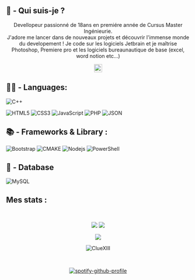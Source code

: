<p align="center">
  <h2>🤔 - Qui suis-je ?</h2>
  <p align="center">
  Devellopeur passionné de 18ans en premiére année de Cursus Master Ingénieurie. <br>
  J'adore me lancer dans de nouveaux projets et découvrir l'immense monde du developement !
  Je code sur les logiciels Jetbrain et je maîtrise Photoshop, Premiere pro et les logiciels bureaunautique de base (excel, word notion etc...)
  </p>
  <p align="center">
  <a href="https://discord.gg/users/539118593355284482">
  <img align="center" alt="Discord" width="22px" src="https://raw.githubusercontent.com/peterthehan/peterthehan/master/assets/discord.svg" />
</a>
  <p>
</p>

<p align="center">
  
<h2>👨‍💻 - Languages:</h2>

![C++](https://img.shields.io/badge/C%2B%2B-00599C?style=for-the-badge&logo=c%2B%2B&logoColor=white)

![HTML5](https://img.shields.io/badge/HTML5-E34F26?style=for-the-badge&logo=html5&logoColor=white)
![CSS3](https://img.shields.io/badge/CSS3-1572B6?style=for-the-badge&logo=css3&logoColor=white)
![JavaScript](https://img.shields.io/badge/JavaScript-323330?style=for-the-badge&logo=javascript&logoColor=F7DF1E)
![PHP](https://img.shields.io/badge/PHP-777BB4?style=for-the-badge&logo=php&logoColor=white)
![JSON](https://img.shields.io/badge/json-5E5C5C?style=for-the-badge&logo=json&logoColor=white)

</p>

<p align="center">
<h2> 📚 - Frameworks & Library :</h2>

![Bootstrap](https://img.shields.io/badge/Bootstrap-563D7C?style=for-the-badge&logo=bootstrap&logoColor=white)
![CMAKE](https://img.shields.io/badge/CMake-064F8C?style=for-the-badge&logo=cmake&logoColor=white)
![Nodejs](https://img.shields.io/badge/Node.js-339933?style=for-the-badge&logo=nodedotjs&logoColor=white)
![PowerShell](https://img.shields.io/badge/powershell-5391FE?style=for-the-badge&logo=powershell&logoColor=white)
 
</p> 

<p align="center">
<h2>💾 - Database </h2>

![MySQL](https://img.shields.io/badge/MySQL-005C84?style=for-the-badge&logo=mysql&logoColor=white)
</p>
 
<h2 align="left">
  Mes stats :
</h2>
<br>

<p align = "center">
  <img  src = "https://github-readme-stats.vercel.app/api?username=ClueXIII&show_icons=true&theme=tokyonight&line_height=27">
  <img src = "https://github-readme-stats.vercel.app/api/top-langs/?username=ClueXIII&hide=html,css,java,shaderlab,kotlin,hlsl&theme=tokyonight">
</p>

<p align = "center">
 <img  src="https://github-readme-streak-stats.herokuapp.com/?user=ClueXIII&show_icons=true&locale=en&layout=compact&theme=tokyonight&line_height=0" />
</p> 

<p align="center">
<img align="center" src="https://komarev.com/ghpvc/?username=ClueXIII&label=Profile%20views&color=00C301&style=flat" alt="ClueXIII" />
</p>

<br>

<div align="center">
  
  [![spotify-github-profile](https://spotify-github-profile.vercel.app/api/view?uid=0ts2k701if0l3nur6prtzq85s&cover_image=true&theme=default&show_offline=false&background_color=121212&interchange=false)](https://github.com/kittinan/spotify-github-profile)

</div>
